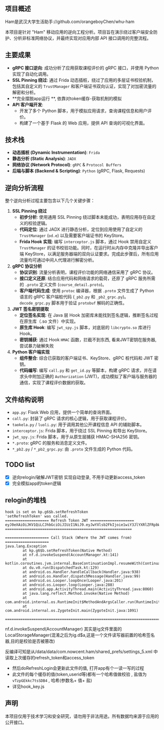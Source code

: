 ## 项目概述

Ham是武汉大学生活助手://github.com/orangeboyChen/whu-ham

本项目是针对 "Ham" 移动应用的逆向工程分析。项目旨在演示绕过客户端安全防护、分析非标准网络协议，并最终实现对应用内部 API 接口调用的完整流程。

## 主要成果

- **gRPC 接口逆向**: 成功分析了应用获取课程评价的 gRPC 接口，并使用 Python 实现了自动化调用。
- **SSL Pinning 绕过**: 通过 Frida 动态插桩，绕过了应用的多层证书校验机制，包括其自定义的 `TrustManager` 和客户端证书双向认证，实现了对加密流量的解密和分析。
- **完全摆脱app运行 **, 依靠对token缓存-获取机制的模拟
- **API 客户端开发**:
  - 开发了多个 Python 脚本，用于模拟应用请求，查询课程信息和用户评价。
  - 构建了一个基于 Flask 的 Web 应用，提供 API 查询的可视化界面。

## 技术栈



- **动态插桩 (Dynamic Instrumentation)**: `Frida`
- **静态分析 (Static Analysis)**: `JADX`
- **网络协议 (Network Protocol)**: `gRPC` & `Protocol Buffers`
- **后端与脚本 (Backend & Scripting)**: `Python` (gRPC, Flask, Requests)



## 逆向分析流程



整个逆向分析过程主要包含以下几个关键步骤：

1. **SSL Pinning 绕过**
   - **初步分析**: 使用通用 SSL Pinning 绕过脚本未能成功，表明应用存在自定义的校验逻辑。
   - **代码定位**: 通过 JADX 进行静态分析，定位到应用使用了自定义的 `TrustManager` (`od.e`) 以及需要客户端证书的 KeyStore。
   - **Frida Hook 实现**: 编写 `interceptor.js` 脚本，通过 Hook 禁用自定义 `TrustManager` 的证书校验功能。同时，在运行时从内存中克隆并导出客户端 KeyStore，以满足服务器端的双向认证要求。完成此步骤后，所有应用流量均可通过中间人代理进行解密分析。
2. **gRPC 协议分析**
   - **协议识别**: 流量分析表明，课程评价功能的网络通信采用了 gRPC 协议。
   - **接口定义还原**: 结合应用代码和网络请求的载荷，还原了 gRPC 服务所需的 `.proto` 定义文件 (`course_detail.proto`)。
   - **客户端代码生成**: 使用 `protoc` 编译器，根据 `.proto` 文件生成了 Python 语言的 gRPC 客户端桩代码 (`_pb2.py` 和 `_pb2_grpc.py`)。`decode_grpc.py` 脚本用于验证 `protobuf` 解码的正确性。
3. **JWT 签名密钥提取**
   - **定位签名实现**: 在 Java 层 Hook 加密库未能找到签名逻辑，推断签名过程在原生库（.so 文件）中实现。
   - **原生库 Hook**: 编写 `jwt_spy.js` 脚本，对底层的 `libcrypto.so` 库进行 Hook。
   - **密钥捕获**: 通过 Hook `HMAC` 函数，拦截不到东西, 看来JWT密钥在服务器, 尝试暴力破解失败
4. **Python 客户端实现**
   - **组件整合**: 综合已获取的客户端证书、KeyStore、gRPC 桩代码和 JWT 密钥。
   - **代码编写**: 编写 `call.py` 和 `get_id.py` 等脚本，构建 gRPC 请求，并在请求头中附加正确的 `Authorization` (JWT)，成功模拟了客户端与服务器的通信，实现了课程评价数据的获取。



## 文件结构说明



- `app.py`: Flask Web 应用，提供一个简单的查询界面。
- `call.py`: 封装了 gRPC 请求的核心逻辑，用于获取课程评价。
- `taokela.py` / `luoli.py`: 用于调用其他公开课程信息 API 的辅助脚本。
- `interceptor.js`: Frida 脚本，用于绕过 SSL Pinning 和导出 KeyStore。
- `jwt_spy.js`: Frida 脚本，用于从原生层捕获 HMAC-SHA256 密钥。
- `*.proto`: gRPC 的服务和消息定义文件。
- `*_pb2.py` / `*_pb2_grpc.py`: 由 `.proto` 文件生成的 Python 代码。

## TODO list

- [x] 逆向relogin/破解JWT密钥 实现自动登录, 不用手动更新access_token
- [x] 完全模拟app的token逻辑

## relogin的堆栈

```
hook is set on kp.g6$b.setRefreshToken
'setRefreshToken' was called.
==================== Refresh Token JWT ====================
eyJ0eXAiOiJKV1QiLCJhbGciOiJIUzI1NiJ9.eyJwYXlsb2FkIjoie1wiY3JlYXRlZFRpbWVcIjoxNzUzNjkxODk5NzA1LFwiZGV2aWNlXCI6XCJBTkQwM2Y1MTUyYzViNzQ3N2E3NDU1MDcxNTRiOWU1MjdlMDM3ZTlcIixcInR5cGVcIjpcInJlZnJlc2hcIixcInVzZXJJZFwiOlwiMmM5YTgwODI5MDVmN2UzYjAxOTA3MTRlNzE1NjAxMzJcIixcInVzZXJUeXBlXCI6XCJVc2VyXCJ9IiwidHlwZSI6InJlZnJlc2gifQ.WXNY_4rYWt8yyHTyBsKIRh9wsabws1gKkgmBN7C2XPY
==========================================================

==================== Call Stack (Where the JWT comes from) ====================
java.lang.Exception
        at kp.g6$b.setRefreshToken(Native Method)
        at nf.d.invokeSuspend(AccountManager.kt:141)
        at kotlin.coroutines.jvm.internal.BaseContinuationImpl.resumeWith(ContinuationImpl.kt:12)
        at du.v0.run(DispatchedTask.kt:129)
        at android.os.Handler.handleCallback(Handler.java:938)
        at android.os.Handler.dispatchMessage(Handler.java:99)
        at android.os.Looper.loopOnce(Looper.java:201)
        at android.os.Looper.loop(Looper.java:288)
        at android.app.ActivityThread.main(ActivityThread.java:8060)
        at java.lang.reflect.Method.invoke(Native Method)
        at com.android.internal.os.RuntimeInit$MethodAndArgsCaller.run(RuntimeInit.java:571)
        at com.android.internal.os.ZygoteInit.main(ZygoteInit.java:1091)

==============================================================================

```
nf.d.invokeSuspend(AccountManager) 其实是ig文件里面的LocalStorageManager(混淆之后为ig.d$a,这是一个文件读写器前置的哈希签名器,目的是校验是否被篡改)

反编译可知是从/data/data/com.nowcent.ham/shared_prefs/settings_5.xml 中读取上次缓存的refresh_token和access_token

- 然后doRefreshLogin会更新此文件的值, 打开app有个一读一写的过程
- 此文件的每个缓存的值(token,userid等)都有一个哈希值做校验 , 盐值为 `vTzpGEkkc7tsSDB4` , 哈希(参数名+ 值+ 盐)
- 详见hook_key.js



## 声明



本项目仅用于技术学习和安全研究，请勿用于非法用途。所有数据均来源于应用的公开接口。